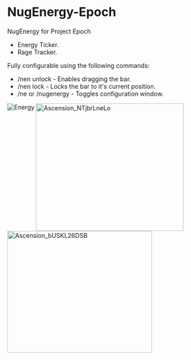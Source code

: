# NugEnergy-Epoch

NugEnergy for Project Epoch

- Energy Ticker.
- Rage Tracker.

Fully configurable using the following commands:
- /nen unlock - Enables dragging the bar.
- /nen lock - Locks the bar to it's current position.
- /ne or /nugenergy - Toggles configuration window.

<p align="left">
  <img align="top" alt="Energy" src="https://github.com/user-attachments/assets/690890f3-1573-43a7-b0c3-620d8b4bf6c4" />
  <img align="top" width="340" height="294" alt="Ascension_NTjbrLneLo" src="https://github.com/user-attachments/assets/6f11d5e0-6a25-40c9-a8ec-c0651c05d47a" />
  <img align="top" width="333" height="281" alt="Ascension_bUSKL26DSB" src="https://github.com/user-attachments/assets/4b1c0dd6-987e-41ce-a01f-42c8cfcb7aa1" />
</p>


